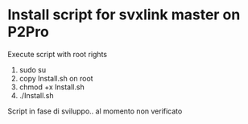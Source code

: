 # Install script for svxlink master on P2Pro
Execute script with root rights

1) sudo su
1) copy Install.sh on root
2) chmod +x Install.sh
3) ./Install.sh

Script in fase di sviluppo.. al momento non verificato

